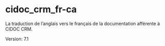 # cidoc_crm_fr-ca

La traduction de l’anglais vers le français de la documentation afférente à CIDOC CRM.

Version: 7.1
